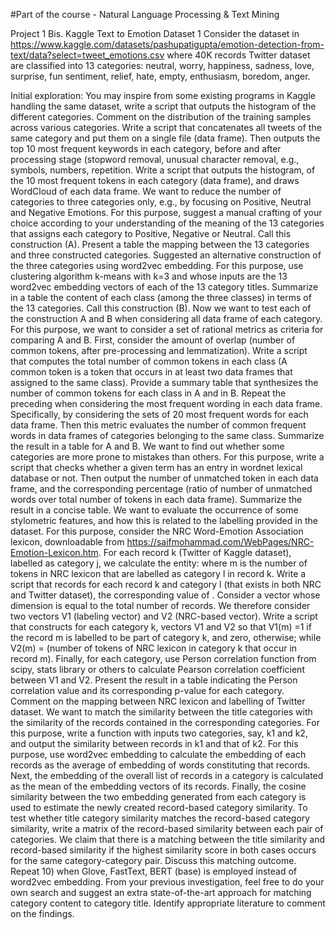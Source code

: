 #Part of the course - Natural Language Processing & Text Mining

Project 1 Bis. Kaggle Text to Emotion Dataset 1 Consider the dataset in https://www.kaggle.com/datasets/pashupatigupta/emotion-detection-from-text/data?select=tweet_emotions.csv where 40K records Twitter dataset are classified into 13 categories: neutral, worry, happiness, sadness, love, surprise, fun sentiment, relief, hate, empty, enthusiasm, boredom, anger.

Initial exploration: You may inspire from some existing programs in Kaggle handling the same dataset, write a script that outputs the histogram of the different categories. Comment on the distribution of the training samples across various categories.
Write a script that concatenates all tweets of the same category and put them on a single file (data frame). Then outputs the top 10 most frequent keywords in each category, before and after processing stage (stopword removal, unusual character removal, e.g., symbols, numbers, repetition.
Write a script that outputs the histogram, of the 10 most frequent tokens in each category (data frame), and draws WordCloud of each data frame.
We want to reduce the number of categories to three categories only, e.g., by focusing on Positive, Neutral and Negative Emotions. For this purpose, suggest a manual crafting of your choice according to your understanding of the meaning of the 13 categories that assigns each category to Positive, Negative or Neutral. Call this construction (A). Present a table the mapping between the 13 categories and three constructed categories.
Suggested an alternative construction of the three categories using word2vec embedding. For this purpose, use clustering algorithm k-means with k=3 and whose inputs are the 13 word2vec embedding vectors of each of the 13 category titles. Summarize in a table the content of each class (among the three classes) in terms of the 13 categories. Call this construction (B).
Now we want to test each of the construction A and B when considering all data frame of each category. For this purpose, we want to consider a set of rational metrics as criteria for comparing A and B. First, consider the amount of overlap (number of common tokens, after pre-processing and lemmatization). Write a script that computes the total number of common tokens in each class (A common token is a token that occurs in at least two data frames that assigned to the same class). Provide a summary table that synthesizes the number of common tokens for each class in A and in B.
Repeat the preceding when considering the most frequent wording in each data frame. Specifically, by considering the sets of 20 most frequent words for each data frame. Then this metric evaluates the number of common frequent words in data frames of categories belonging to the same class. Summarize the result in a table for A and B.
We want to find out whether some categories are more prone to mistakes than others. For this purpose, write a script that checks whether a given term has an entry in wordnet lexical database or not. Then output the number of unmatched token in each data frame, and the corresponding percentage (ratio of number of unmatched words over total number of tokens in each data frame). Summarize the result in a concise table.
We want to evaluate the occurrence of some stylometric features, and how this is related to the labelling provided in the dataset. For this purpose, consider the NRC Word-Emotion Association lexicon, downloadable from https://saifmohammad.com/WebPages/NRC-Emotion-Lexicon.htm. For each record k (Twitter of Kaggle dataset), labelled as category j, we calculate the entity: where m is the number of tokens in NRC lexicon that are labelled as category l in record k.
Write a script that records for each record k and category l (that exists in both NRC and Twitter dataset), the corresponding value of . Consider a vector whose dimension is equal to the total number of records. We therefore consider two vectors V1 (labeling vector) and V2 (NRC-based vector). Write a script that constructs for each category k, vectors V1 and V2 so that V1(m) =1 if the record m is labelled to be part of category k, and zero, otherwise; while V2(m) = (number of tokens of NRC lexicon in category k that occur in record m). Finally, for each category, use Person correlation function from scipy, stats library or others to calculate Pearson correlation coefficient between V1 and V2. Present the result in a table indicating the Person correlation value and its corresponding p-value for each category. Comment on the mapping between NRC lexicon and labelling of Twitter dataset.
We want to match the similarity between the title categories with the similarity of the records contained in the corresponding categories. For this purpose, write a function with inputs two categories, say, k1 and k2, and output the similarity between records in k1 and that of k2. For this purpose, use word2vec embedding to calculate the embedding of each records as the average of embedding of words constituting that records. Next, the embedding of the overall list of records in a category is calculated as the mean of the embedding vectors of its records. Finally, the cosine similarity between the two embedding generated from each category is used to estimate the newly created record-based category similarity. To test whether title category similarity matches the record-based category similarity, write a matrix of the record-based similarity between each pair of categories. We claim that there is a matching between the title similarity and record-based similarity if the highest similarity score in both cases occurs for the same category-category pair. Discuss this matching outcome.
Repeat 10) when Glove, FastText, BERT (base) is employed instead of word2vec embedding.
From your previous investigation, feel free to do your own search and suggest an extra state-of-the-art approach for matching category content to category title. Identify appropriate literature to comment on the findings.
